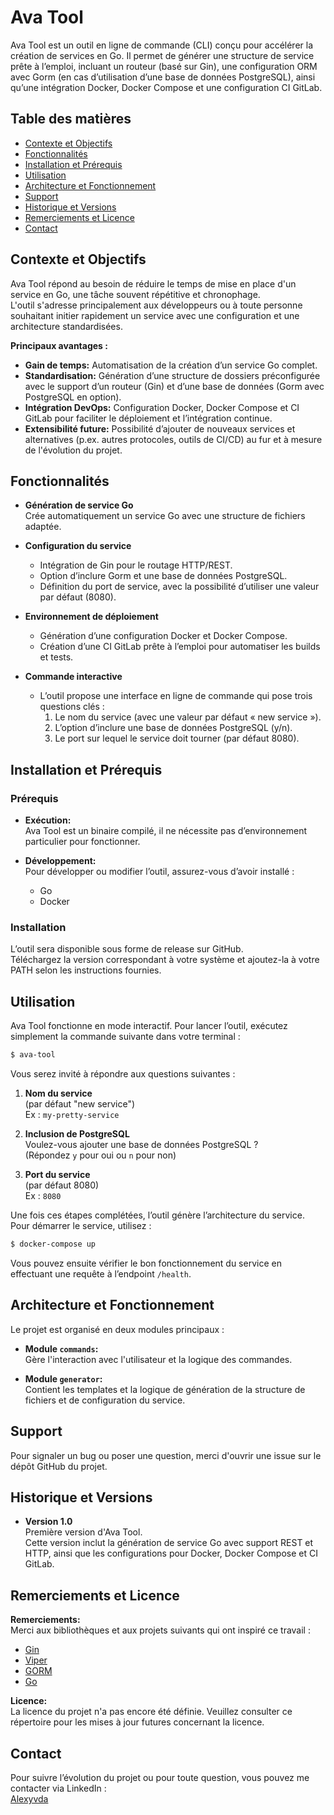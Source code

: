 # Ava Tool

Ava Tool est un outil en ligne de commande (CLI) conçu pour accélérer la création de services en Go. Il permet de générer une structure de service prête à l’emploi, incluant un routeur (basé sur Gin), une configuration ORM avec Gorm (en cas d’utilisation d’une base de données PostgreSQL), ainsi qu’une intégration Docker, Docker Compose et une configuration CI GitLab.

## Table des matières
- [Contexte et Objectifs](#contexte-et-objectifs)
- [Fonctionnalités](#fonctionnalités)
- [Installation et Prérequis](#installation-et-prérequis)
- [Utilisation](#utilisation)
- [Architecture et Fonctionnement](#architecture-et-fonctionnement)
- [Support](#support)
- [Historique et Versions](#historique-et-versions)
- [Remerciements et Licence](#remerciements-et-licence)
- [Contact](#contact)

## Contexte et Objectifs

Ava Tool répond au besoin de réduire le temps de mise en place d'un service en Go, une tâche souvent répétitive et chronophage.  
L'outil s'adresse principalement aux développeurs ou à toute personne souhaitant initier rapidement un service avec une configuration et une architecture standardisées.

**Principaux avantages :**
- **Gain de temps:** Automatisation de la création d’un service Go complet.
- **Standardisation:** Génération d’une structure de dossiers préconfigurée avec le support d’un routeur (Gin) et d’une base de données (Gorm avec PostgreSQL en option).
- **Intégration DevOps:** Configuration Docker, Docker Compose et CI GitLab pour faciliter le déploiement et l’intégration continue.
- **Extensibilité future:** Possibilité d’ajouter de nouveaux services et alternatives (p.ex. autres protocoles, outils de CI/CD) au fur et à mesure de l'évolution du projet.

## Fonctionnalités

- **Génération de service Go**  
  Crée automatiquement un service Go avec une structure de fichiers adaptée.

- **Configuration du service**
  - Intégration de Gin pour le routage HTTP/REST.
  - Option d’inclure Gorm et une base de données PostgreSQL.
  - Définition du port de service, avec la possibilité d’utiliser une valeur par défaut (8080).

- **Environnement de déploiement**
  - Génération d’une configuration Docker et Docker Compose.
  - Création d’une CI GitLab prête à l’emploi pour automatiser les builds et tests.

- **Commande interactive**
  - L’outil propose une interface en ligne de commande qui pose trois questions clés :
    1. Le nom du service (avec une valeur par défaut « new service »).
    2. L’option d’inclure une base de données PostgreSQL (y/n).
    3. Le port sur lequel le service doit tourner (par défaut 8080).

## Installation et Prérequis

### Prérequis

- **Exécution:**  
  Ava Tool est un binaire compilé, il ne nécessite pas d’environnement particulier pour fonctionner.
  
- **Développement:**  
  Pour développer ou modifier l’outil, assurez-vous d’avoir installé :
  - Go
  - Docker

### Installation

L’outil sera disponible sous forme de release sur GitHub.  
Téléchargez la version correspondant à votre système et ajoutez-la à votre PATH selon les instructions fournies.

## Utilisation

Ava Tool fonctionne en mode interactif. Pour lancer l’outil, exécutez simplement la commande suivante dans votre terminal :

```bash
$ ava-tool
```

Vous serez invité à répondre aux questions suivantes :

1. **Nom du service**  
   (par défaut "new service")  
   Ex : `my-pretty-service`

2. **Inclusion de PostgreSQL**  
   Voulez-vous ajouter une base de données PostgreSQL ?  
   (Répondez `y` pour oui ou `n` pour non)

3. **Port du service**  
   (par défaut 8080)  
   Ex : `8080`

Une fois ces étapes complétées, l’outil génère l’architecture du service.  
Pour démarrer le service, utilisez :

```bash
$ docker-compose up
```

Vous pouvez ensuite vérifier le bon fonctionnement du service en effectuant une requête à l’endpoint `/health`.

## Architecture et Fonctionnement

Le projet est organisé en deux modules principaux :

- **Module `commands`:**  
  Gère l'interaction avec l'utilisateur et la logique des commandes.

- **Module `generator`:**  
  Contient les templates et la logique de génération de la structure de fichiers et de configuration du service.

## Support

Pour signaler un bug ou poser une question, merci d'ouvrir une issue sur le dépôt GitHub du projet.

## Historique et Versions

- **Version 1.0**  
  Première version d'Ava Tool.  
  Cette version inclut la génération de service Go avec support REST et HTTP, ainsi que les configurations pour Docker, Docker Compose et CI GitLab.

## Remerciements et Licence

**Remerciements:**  
Merci aux bibliothèques et aux projets suivants qui ont inspiré ce travail :
- [Gin](https://github.com/gin-gonic/gin)
- [Viper](https://github.com/spf13/viper)
- [GORM](https://gorm.io)
- [Go](https://golang.org)

**Licence:**  
La licence du projet n'a pas encore été définie. Veuillez consulter ce répertoire pour les mises à jour futures concernant la licence.

## Contact

Pour suivre l’évolution du projet ou pour toute question, vous pouvez me contacter via LinkedIn :  
[Alexyvda](https://www.linkedin.com/in/alexyvda/)
